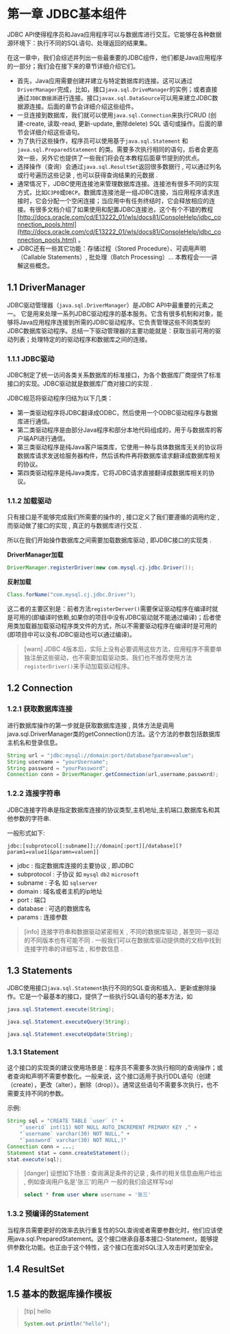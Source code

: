 # 第一章 JDBC基本组件

JDBC API使得程序员和Java应用程序可以与数据库进行交互。它能够在各种数据源环境下：执行不同的SQL语句、处理返回的结果集。

在这一章中，我们会综述并列出一些最重要的JDBC组件，他们都是Java应用程序的一部分；我们会在接下来的章节详细介绍它们。

- 首先，Java应用需要创建并建立与特定数据库的连接。这可以通过`DriverManager`完成，比如，接口`java.sql.DriveManager`的实例；或者直接通过`JDBC数据源`进行连接。接口`javax.sql.DataSource`可以用来建立JDBC数据源连接。后面的章节会详细介绍这些组件。
- 一旦连接到数据库，我们就可以使用`java.sql.Connection`来执行CRUD (创建-create, 读取-read, 更新-update, 删除delete) SQL 语句或操作。后面的章节会详细介绍这些语句。
- 为了执行这些操作，程序员可以使用基于`java.sql.Statement` 和 `java.sql.PreparedStatement` 的类。需要多次执行相同的语句，后者会更高效一些，另外它也提供了一些我们将会在本教程后面章节提到的优点。
- 选择操作（查询）会通过`java.sql.ResultSet`返回很多数据行 , 可以通过列名或行号遍历这些记录 , 也可以获得查询结果的元数据 . 
- 通常情况下，JDBC使用连接池来管理数据库连接。连接池有很多不同的实现方式，比如`C3P0`或`DBCP`。数据库连接池是一组JDBC连接，当应用程序请求连接时，它会分配一个空闲连接；当应用中有任务终结时，它会释放相应的连接。有很多文档介绍了如果使用和配置JDBC连接池，这个有个不错的教程[http://docs.oracle.com/cd/E13222_01/wls/docs81/ConsoleHelp/jdbc_connection_pools.html](http://docs.oracle.com/cd/E13222_01/wls/docs81/ConsoleHelp/jdbc_connection_pools.html) 。
- JDBC还有一些其它功能：存储过程（Stored Procedure）、可调用声明（Callable Statements）, 批处理（Batch Processing）… 本教程会一一讲解这些概念。

## 1.1 DriverManager

JDBC驱动管理器（`java.sql.DriverManager`）是JDBC API中最重要的元素之一。 它是用来处理一系列JDBC驱动程序的基本服务。它含有很多机制和对象，能够将Java应用程序连接到所需的JDBC驱动程序。它负责管理这些不同类型的JDBC数据库驱动程序。总结一下驱动管理器的主要功能就是：获取当前可用的驱动列表；处理特定的的驱动程序和数据库之间的连接。

### 1.1.1 JDBC驱动

JDBC制定了统一访问各类关系数据库的标准接口，为各个数据库厂商提供了标准接口的实现。JDBC驱动就是数据库厂商对接口的实现 .

JDBC规范将驱动程序归结为以下几类：

- 第一类驱动程序将JDBC翻译成ODBC，然后使用一个ODBC驱动程序与数据库进行通信。
- 第二类驱动程序是由部分Java程序和部分本地代码组成的，用于与数据库的客户端API进行通信。
- 第三类驱动程序是纯Java客户端类库，它使用一种与具体数据库无关的协议将数据库请求发送给服务器构件，然后该构件再将数据库请求翻译成数据库相关的协议。
- 第四类驱动程序是纯Java类库，它将JDBC请求直接翻译成数据库相关的协议。

### 1.1.2 加载驱动

只有接口是不能够完成我们所需要的操作的 , 接口定义了我们要遵循的调用约定 , 而驱动做了接口的实现 , 真正的与数据库进行交互 .

所以在我们开始操作数据库之间需要加载数据库驱动 , 即JDBC接口的实现类 . 

**DriverManager加载**
```java
DriverManager.registerDriver(new com.mysql.cj.jdbc.Driver());
```

**反射加载**
```java
Class.forName("com.mysql.cj.jdbc.Driver");
```

这二者的主要区别是：前者方法`registerDerver()`需要保证驱动程序在编译时就是可用的(即编译时依赖,如果你的项目中没有JDBC驱动就不能通过编译)；后者使用类加载器加载驱动程序类文件的方式，所以不需要驱动程序在编译时是可用的(即项目中可以没有JDBC驱动也可以通过编译)。

>[warn] JDBC 4版本后，实际上没有必要调用这些方法，应用程序不需要单独注册这些驱动，也不需要加载驱动类。我们也不推荐使用方法`registerDriver()`来手动加载驱动程序。

## 1.2 Connection


### 1.2.1 获取数据库连接

进行数据库操作的第一步就是获取数据库连接 , 具体方法是调用java.sql.DriverManager类的getConnection()方法。这个方法的参数包括数据库主机名和登录信息。

```java
String url = "jdbc:mysql://domain:port/database?param=value";
String username = "yourUsername";
String password = "yourPassword";
Connection conn = DriverManager.getConnection(url,username,password);
```

### 1.2.2 连接字符串

JDBC连接字符串是指定数据库连接的协议类型,主机地址,主机端口,数据库名和其他参数的字符串.

一般形式如下:
```
jdbc:[subprotocol[:subname]]://domain[:port][/database][?param1=value1[&paramn=valuen]]
```

- jdbc : 指定数据库连接的主要协议 , 即JDBC 
- subprotocol : 子协议 如 `mysql` `db2` `microsoft`
- subname : 子名 如 `sqlserver`
- domain : 域名或者主机的ip地址
- port : 端口
- database : 可选的数据库名
- params : 连接参数

>[info] 连接字符串和数据驱动紧密相关 , 不同的数据库驱动 , 甚至同一驱动的不同版本也有可能不同 . 
>一般我们可以在数据库驱动提供商的文档中找到连接字符串的详细写法 , 和参数信息 .

## 1.3 Statements

JDBC使用接口`java.sql.Statement`执行不同的SQL查询和插入、更新或删除操作。它是一个最基本的接口，提供了一些执行SQL语句的基本方法，如

```java
java.sql.Statement.execute(String);
```

```java
java.sql.Statement.executeQuery(String);
```

```java
java.sql.Statement.executeUpdate(String);
```

### 1.3.1 Statement

这个接口的实现类的建议使用场景是：程序员不需要多次执行相同的查询操作；或者查询和声明不需要参数化。一般来说，这个接口适用于执行DDL语句（创建（create），更改（alter），删除（drop））。通常这些语句不需要多次执行，也不需要支持不同的参数。

示例:

```java
String sql = "CREATE TABLE `user` (" +
    "`userid` int(11) NOT NULL AUTO_INCREMENT PRIMARY KEY ," +
    "`username` varchar(30) NOT NULL," +
    "`password` varchar(30) NOT NULL,)"
Connection conn = ...;
Statement stat = conn.createStatement();
stat.execute(sql);
```

> [danger] 设想如下场景 : 查询满足条件的记录 , 条件的相关信息由用户给出 , 例如查询用户名是'张三'的用户
> 一般的我们会这样写sql
> ```sql
> select * from user where username = '张三'
> ```


### 1.3.2 预编译的Statement

当程序员需要更好的效率去执行重复性的SQL查询或者需要参数化时，他们应该使用java.sql.PreparedStatement。这个接口继承自基本接口-Statement，能够提供参数化功能。也正由于这个特性，这个接口在面对SQL注入攻击时更加安全。



## 1.4 ResultSet

## 1.5 基本的数据库操作模板

> [tip] hello
>```java
>System.out.println("hello");
>```